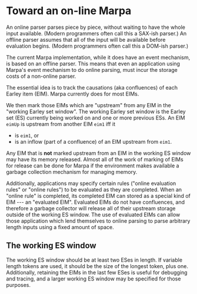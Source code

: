 <!--
Copyright 2022 Jeffrey Kegler
This file is part of Marpa::R2.  Marpa::R2 is free software: you can
redistribute it and/or modify it under the terms of the GNU Lesser
General Public License as published by the Free Software Foundation,
either version 3 of the License, or (at your option) any later version.

Marpa::R2 is distributed in the hope that it will be useful,
but WITHOUT ANY WARRANTY; without even the implied warranty of
MERCHANTABILITY or FITNESS FOR A PARTICULAR PURPOSE.  See the GNU
Lesser General Public License for more details.

You should have received a copy of the GNU Lesser
General Public License along with Marpa::R2.  If not, see
http://www.gnu.org/licenses/.
-->

# Toward an on-line Marpa

An online parser parses
piece by piece, without waiting to have the whole input
available.
(Modern programmers often call this a SAX-ish parser.)
An offline parser assumes that
all of the input will be available before evaluation
begins.
(Modern programmers often call this a DOM-ish parser.)

The current Marpa implementation, while it does have
an event mechanism, is based on an offline parser.
This means that even an application using Marpa's event mechanism
to do online parsing,
must incur the storage costs of a non-online parser.

The essential idea is to track the causations (aka confluences)
of each Earley item (EIM).
Marpa currently does for most EIMs.

We then mark those EIMs which are "upstream" from
any EIM in the "working Earley set window".
The working Earley set window is the Earley set (ES) currently
being worked on and one or more previous ESs.
An EIM `eimUp` is upstream from another EIM `eim1` iff it
* is `eim1`, or
* is an inflow (part of a confluence) of an EIM upstream from `eim1`.

Any EIM that is **not** marked upstream from an EIM in the working ES window
may have its memory released.
Almost all of the work of
marking of EIMs for release
can be done for Marpa
if the environment makes available a garbage collection mechanism
for managing memory.

Additionally,
applications may specify certain rules
("online evaluation rules" or "online rules")
to be evaluated as they are completed.
When an "online rule" is completed,
its completed EIM can stored as a special kind of EIM ---
an "evaluated EIM".
Evaluated EIMs do not have confluences,
and therefore a garbage collector will release all of their upstream storage
outside of the working ES window.
The use of evaluated EIMs can allow those application which lend themselves to
online parsing to parse arbitrary length inputs using a fixed amount of space.

## The working ES window

The working ES window should be at least two ESes in length.
If variable length tokens are used, it should be the size of the longest token,
plus one.
Additionally, retaining the EIMs in the last few ESes is useful for debugging
and tracing,
and a larger working ES window may be specified for those purposes.
